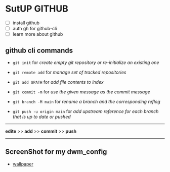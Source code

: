 # SutUP GITHUB 

- [ ] install github
- [ ] auth gh for github-cli 
- [ ] learn more about github

## github cli commands

- `git init` for _create empty git repository or re-initialize an existing one_

- `git remote add` for _manage set of tracked repositories_

- `git add $PATH` for _add file contents to index_

- `git commit -m` for _use the given message as the commit message_

- `git branch -M main` for _rename a branch and the corresponding reflog_

- `git push -u origin main` for _add upstream reference for each branch that is up to date or pushed_

-----------

**edite** >> **add** >> **commit** >> **push**

-----------

## ScreenShot  for my dwm_config

- [wallpaper](https://github.com/Zero-A9/2022-10-06_00-22.png)
